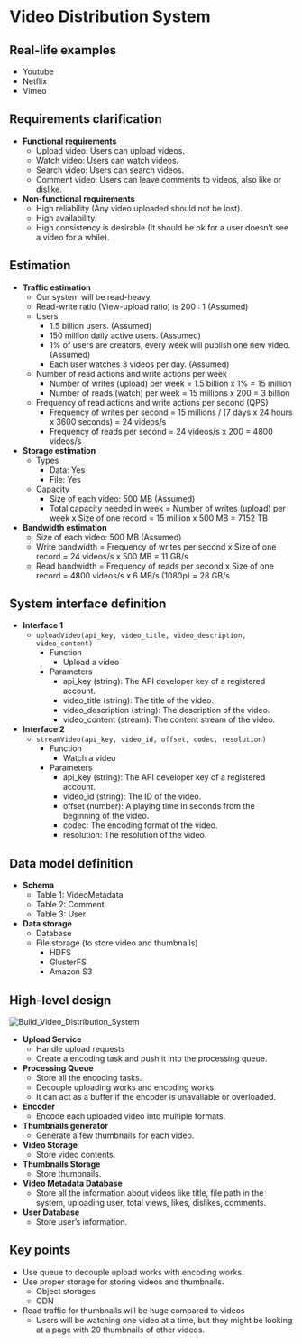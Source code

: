 # Video Distribution System

## Real-life examples
- Youtube
- Netflix
- Vimeo

## Requirements clarification
- **Functional requirements**
   - Upload video: Users can upload videos.
   - Watch video: Users can watch videos.
   - Search video: Users can search videos.
   - Comment video: Users can leave comments to videos, also like or dislike.
- **Non-functional requirements**
   - High reliability (Any video uploaded should not be lost).
   - High availability.
   - High consistency is desirable (It should be ok for a user doesn’t see a video for a while).

## Estimation
- **Traffic estimation**
   - Our system will be read-heavy.
   - Read-write ratio (View-upload ratio) is 200 : 1 (Assumed)
   - Users
      - 1.5 billion users. (Assumed)
      - 150 million daily active users. (Assumed)
      - 1% of users are creators, every week will publish one new video. (Assumed)
      - Each user watches 3 videos per day. (Assumed)
   - Number of read actions and write actions per week
      - Number of writes (upload) per week = 1.5 billion x 1% = 15 million
      - Number of reads (watch) per week = 15 millions x 200 = 3 billion
   - Frequency of read actions and write actions per second (QPS)
      - Frequency of writes per second = 15 millions / (7 days x 24 hours x 3600 seconds) = 24 videos/s
      - Frequency of reads per second = 24 videos/s x 200 = 4800 videos/s
- **Storage estimation**
   - Types
      - Data: Yes
      - File: Yes
   - Capacity
      - Size of each video: 500 MB (Assumed)
      - Total capacity needed in week = Number of writes (upload) per week x Size of one record = 15 million x 500 MB = 7152 TB
- **Bandwidth estimation**
   - Size of each video: 500 MB (Assumed)
   - Write bandwidth = Frequency of writes per second x Size of one record = 24 videos/s x 500 MB = 11 GB/s
   - Read bandwidth = Frequency of reads per second x Size of one record = 4800 videos/s x 6 MB/s (1080p) = 28 GB/s

## System interface definition
- **Interface 1**
   - `uploadVideo(api_key, video_title, video_description, video_content)`
      - Function
         - Upload a video
      - Parameters
         - api_key (string): The API developer key of a registered account.
         - video_title (string): The title of the video.
         - video_description (string): The description of the video.
         - video_content (stream): The content stream of the video.
- **Interface 2**
   - `streamVideo(api_key, video_id, offset, codec, resolution)`
      - Function
         - Watch a video
      - Parameters
         - api_key (string): The API developer key of a registered account.
         - video_id (string): The ID of the video.
         - offset (number): A playing time in seconds from the beginning of the video.
         - codec: The encoding format of the video.
         - resolution: The resolution of the video.

## Data model definition
- **Schema**
   - Table 1: VideoMetadata
   - Table 2: Comment
   - Table 3: User
- **Data storage**
   - Database
   - File storage (to store video and thumbnails)
      - HDFS
      - GlusterFS
      - Amazon S3

## High-level design

![Build_Video_Distribution_System](https://user-images.githubusercontent.com/8989447/117078614-6f59fc80-acf7-11eb-8f51-81e5baacd007.png)

- **Upload Service**
   - Handle upload requests
   - Create a encoding task and push it into the processing queue.
- **Processing Queue**
   - Store all the encoding tasks.
   - Decouple uploading works and encoding works
   - It can act as a buffer if the encoder is unavailable or overloaded.
- **Encoder**
   - Encode each uploaded video into multiple formats.
- **Thumbnails generator**
   - Generate a few thumbnails for each video.
- **Video Storage**
   - Store video contents.
- **Thumbnails Storage**
   - Store thumbnails.
- **Video Metadata Database**
   - Store all the information about videos like title, file path in the system, uploading user, total views, likes, dislikes, comments.
- **User Database**
   - Store user’s information.

## Key points
- Use queue to decouple upload works with encoding works.
- Use proper storage for storing videos and thumbnails.
   - Object storages
   - CDN
- Read traffic for thumbnails will be huge compared to videos
   - Users will be watching one video at a time, but they might be looking at a page with 20 thumbnails of other videos.
